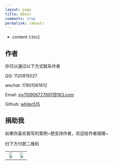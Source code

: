 ```yaml
---
layout: page
title: About
comments: true
permalink: /about/
---
```


* content
{:toc}

## 作者

你可以通过以下方式联系作者

QQ: 1120815027

wechat: 17801061612

Email: <a href="mailto:xjy110906727697@163.com">xjy110906727697@163.com</a>

Github: [whiter515](https://github.com/whiter515)

## 捐助我

如果你喜欢我写的案例\~想支持作者，欢迎给作者捐赠~

扫下方付款二维码

<table>
<tr>
<td align="center" valign="middle">
<a><img src="https://whiterr.github.io/images/wepay.png" width="70%" height="30%" align = "middle"></a>
</td>
<td align="center" valign="middle">
<a><img src="https://whiterr.github.io/images/alipay.jpeg" width="70%" height="30%" align = "middle"></a>
</td>
</tr>
</table>
